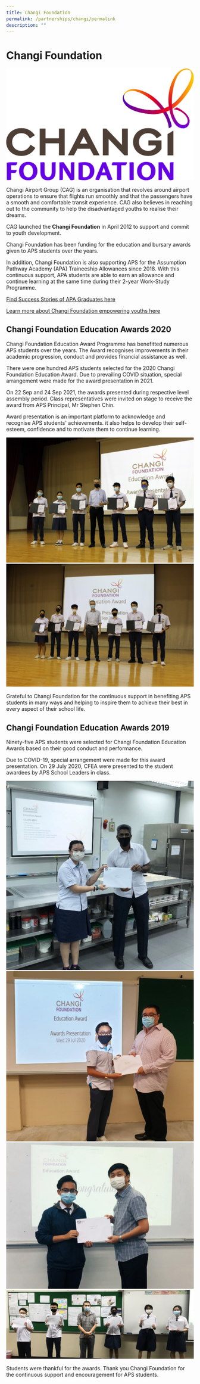 ```yaml
---
title: Changi Foundation
permalink: /partnerships/changi/permalink
description: ""
---
```

Changi Foundation
=================

![](/images/Changi/Changi%20Foundation.jpg)

Changi Airport Group (CAG) is an organisation that revolves around airport operations to ensure that flights run smoothly and that the passengers have a smooth and comfortable transit experience. CAG also believes in reaching out to the community to help the disadvantaged youths to realise their dreams.

CAG launched the **Changi Foundation** in April 2012 to support and commit to youth development.

Changi Foundation has been funding for the education and bursary awards given to APS students over the years.  

In addition, Changi Foundation is also supporting APS for the Assumption Pathway Academy (APA) Traineeship Allowances since 2018. With this continuous support, APA students are able to earn an allowance and continue learning at the same time during their 2-year Work-Study Programme.

[Find Success Stories of APA Graduates here](/files/APA%20Successful%20Stories%20Dec%202021.pdf)

[Learn more about Changi Foundation empowering youths here](https://www.changiairport.com/corporate/sustainability/changi-foundation.html)

Changi Foundation Education Awards 2020
---------------------------------------

  

Changi Foundation Education Award Programme has benefitted numerous APS students over the years. The Award recognises improvements in their academic progression, conduct and provides financial assistance as well.

There were one hundred APS students selected for the 2020 Changi Foundation Education Award. Due to prevailing COVID situation, special arrangement were made for the award presentation in 2021.

On 22 Sep and 24 Sep 2021, the awards presented during respective level assembly period. Class representatives were invited on stage to receive the award from APS Principal, Mr Stephen Chin. 

Award presentation is an important platform to acknowledge and recognise APS students' achievements. it also helps to develop their self-esteem, confidence and to motivate them to continue learning.

![](/images/Changi/Year%203%20Group%20Photo.jpg)
![](/images/Changi/Year%204%20Group%20Photo.jpg)

Grateful to Changi Foundation for the continuous support in benefiting APS students in many ways and helping to inspire them to achieve their best in every aspect of their school life.

Changi Foundation Education Awards 2019
---------------------------------------

  

Ninety-five APS students were selected for Changi Foundation Education Awards based on their good conduct and performance.  
  
Due to COVID-19, special arrangement were made for this award presentation. On 29 July 2020, CFEA were presented to the student awardees by APS School Leaders in class.

![](/images/Changi/4BP1%20-%20FENG%20QIAO%20YING%20KELLY.jpeg)
![](/images/Changi/3FS2%20-%20MUHAMMAD%20RAYYAN%20BIN%20ZAINAL.jpg)
![](/images/Changi/4DP1%20-%20MUHAMMAD%20DARWISY%20BIN%20SULEIMAN.jpg)
![](/images/Changi/4HS1.jpeg)

Students were thankful for the awards. 
Thank you Changi Foundation for the continuous support and encouragement for APS students.